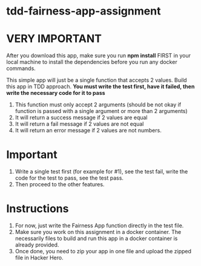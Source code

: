 # tdd-fairness-app-assignment

# VERY IMPORTANT
After you download this app, make sure you run **npm install** FIRST in your local machine to install the dependencies before you run any docker commands.

This simple app will just be a single function that accepts 2 values. Build this app in TDD approach.
**You must write the test first, have it failed, then write the necessary code for it to pass**

1. This function must only accept 2 arguments (should be not okay if function is passed with a single argument or more than 2 arguments)
2. It will return a success message if 2 values are equal
3. It will return a fail message if 2 values are not equal
4. It will return an error message if 2 values are not numbers.

# Important

1. Write a single test first (for example for #1), see the test fail, write the code for the test to pass, see the test pass.
2. Then proceed to the other features.

# Instructions

1. For now, just write the Fairness App function directly in the test file.
2. Make sure you work on this assignment in a docker container. The necessarily files to build and run this app in a docker container is already provided.
3. Once done, you need to zip your app in one file and upload the zipped file in Hacker Hero.
